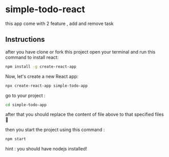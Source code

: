 # simple-todo-react
this app come with 2 feature , add and remove task 

## Instructions
after you have clone or fork this project 
open your terminal and run this command to install react:

```bash
npm install -g create-react-app
```
Now, let's create a new React app:

```bash
npx create-react-app simple-todo-app
```
go to your project : 

```bash
cd simple-todo-app
```
after that you should replace the content of file above to that specified files 📂

then you start the project using this command : 

```bash
npm start
```
hint : you should have nodejs installed!


